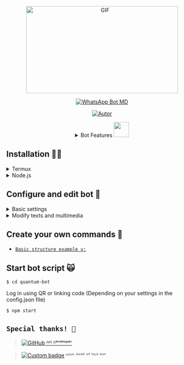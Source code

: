 <div align="center">
<p><img src="https://acegif.com/wp-content/gif/outerspace-51.gif" alt="GIF" width="400" height="230"></p><p><a href="https://tinyurl.com/Script-NK-BOT"><img title="WhatsApp-Bot-MD" src="https://img.shields.io/badge/-WHATSAPP--BOT--MD-green?colorA=%23ff0000&colorB=%23017e40&style=for-the-badge" alt="WhatsApp Bot MD"></a></p><p><a href="https://tinyurl.com/Neo-Kosmo"><img title="Autor" src="https://img.shields.io/badge/Autor-@NeKosmic-orange?style=for-the-badge&logo=github" alt="Autor"></a></p>

<details>
  <summary>Bot Features <img src="https://cbsnews1.cbsistatic.com/hub/i/2017/10/17/b34c14c8-750e-4afa-838d-ba9da0a3b042/171016-nasa-gravitational-waves-article.gif" width="40px"></summary>
  
| functions and commands | Y/N-Maybe |
| :--------------------: | :---: |
| Create Stickers | ✅ |
| Automatic Welcome | ✅ |
| Multi Language | ✅ |
| Jadibot | ✅ |
| Anti Links/Urls | ✅ |
| Anti Weird | ✅ |
| Anti Foreigners | ✅ |
| Anti Calls | ✅ |
| Anti Private | ✅ |
| Anti Spam(Command flood) | ✅ |
| Music/video download | ✅ |
| Public/Private Mode | ✅ |
| Editing Tools | ✅ |
| Games | ✅ |
| AI/Chat Bot | ✅ |
| Random Commands | ✅ |
| More features to come | ♻️ |
</details>
</div>

## Installation  🧑‍💻
  <details><summary>Termux</summary>
    
  [_>] *Copy and paste line by line into termux for installation. it can also be used on systems based on Debian and Ubuntu.*
    
```
~$ apt update && apt upgrade -y

~$ apt install nodejs git libwebp ffmpeg imagemagick yarn -y

~$ git clone https://github.com/NeoKode/quantum-bot

~$ cd quantum-bot

~$ yarn

~$ npm i
```
</details>

<details><summary>Node.js</summary>
  
  [_>] *This bot is developed in JavaScript and is compatible with any Node.js service for its execution.*

- Android/iPhone
- PC/RDP/VPS
- Host/Virtual machines 

</details>

## Configure and edit bot 🔧
  <details><summary>Basic settings</summary>
    
  [File package.json](https://github.com/NeoKode/quantum-bot/blob/main/package.json)
    
```javascript
Note: avoid using special characters when editing the package.json, example: !, @, #, $, %, ^, &, *, etc.
{
"name": "Quantum_Bot", //If you want you can change the name of the project :D

...

"author": {
"name": "Matt_Mdz" //Here enter your name or nickname!
},

...

}
```
  
  [File config.json](https://github.com/NeoKode/quantum-bot/blob/main/config.json)
    
```javascript
{
"Prefijo": ".", //You can change the value with symbols, letters or special characters.
	
"MultiIdioma": [ //Multi language setting
true, //You can change to false if you want to define your language or leave it as is
"" //If you put false in the first element, here you can indicate your language, such as: "es", "en", "id", "pt"
],
	
"Propietario": [ //Owner information and adjustment 
[
"51991378809", //Primary owner number 
"Matt_Mdz", //Name or nickname
true //You can use all functions
],
[
"51999999999", //Here you can add your other or trusted numbers 
"you", //Nickname
false //Can you control the bot?
]
],
	
"OptConn": [ //Connection option 
"Whatsapp", //Main bot on WhatsApp
"+ " //Full bot number including prefix (If you do not enter the number when starting the bot, it generates a QR code, otherwise the 8-digit linking code)
],
	
"LocPref": "51", //Prefix of your current country (optional)
	
"NombreDelBot": "QUANTUM-BOT", //Name of your bot
	
"MinimoDeUsuarios": 3, //If you join your bot to a group and it does not meet this number of members, the bot will not respond at all
	
"Limits": { //Adjustment of user limits 
"gms": 10, //For game commands 
"dls": 20, //For download commands
"rdm": 30 //For random commands 
},
	
"Blacklist": ["20","90", ""], //Here you can add telephone prefixes or complete specific numbers that you think are bad

"AntiFlood": "low" //Adjust the bot's strictness against spam and usage requests: options are "low", "medium", and "extreme"
	
"WlcLink": "", //You can put any link, You can see this in the automatic welcome messages 
	
"FakeServer": false, //This was used in repl.co and uptime-robot (I currently don't know of any similar method)
	
"recursion": false //Activate works recursively to the main executor. 
}
```
</details>

<details><summary>Modify texts and multimedia</summary>
  
  * [Text files](https://github.com/NeoKode/quantum-bot/tree/main/lib/idiomas)
Here you can modify most texts by language, available languages: (Español, English, Bahasa Indonesia, Português)

  * [Media files](https://github.com/NeoKode/quantum-bot/tree/main/multimedia)
Here you can modify some images.
</details>

## Create your own commands 💅
* [`Basic structure example v:`](https://github.com/NeoKode/quantum-bot/blob/main/lib/waCmd/%40NeKosmic)

## Start bot script 🙀
```
$ cd quantum-bot
```
Log in using QR or linking code (Depending on your settings in the config.json file)

```
$ npm start 
```

## ```Special thanks! 🗿```

> <a href="https://github.com/adiwajshing/"><img alt="GitHub" src="https://img.shields.io/badge/adiwajshing/Baileys%20-%23121011.svg?&style=for-the-badge&logo=github&logoColor=white"> ᴬᴾᴵ ᴰᵉᵛᵉˡᵒᵖᵉʳ 

> [![Custom badge](https://img.shields.io/badge/MhankBarBar-Termux|Wabot-000000?style=for-the-badge)](https://github.com/MhankBarBar/termux-wabot)
 ᴹᵃᶦⁿ ᵇᵃˢᵉ ᵒᶠ ᵗʰᶦˢ ᵇᵒᵗ
